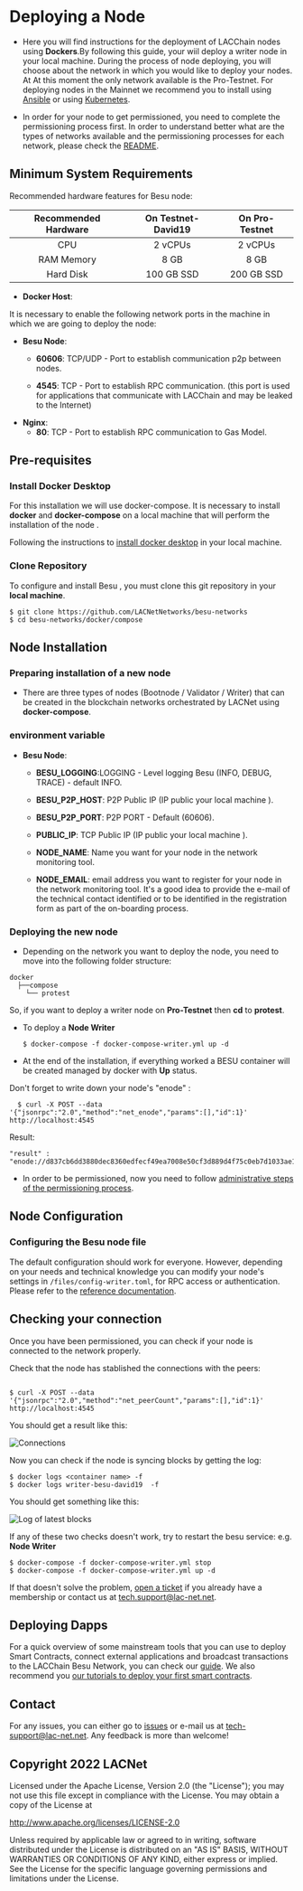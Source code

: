 # Deploying a Node


* Here you will find  instructions for the deployment of LACChain nodes using **Dockers**.By following this guide, your wiil deploy a writer node in your local machine. During the process of node deploying, you will choose about the network in which you would like to deploy your nodes. At  At this moment the only network available is the Pro-Testnet. For deploying nodes in the Mainnet we recommend you to install using [Ansible](https://github.com/LACNetNetworks/besu-networks/blob/master/DEPLOY_NODE_HELM.md) or using [Kubernetes](https://github.com/LACNetNetworks/besu-networks/blob/master/DEPLOY_NODE_HELM.md).


* In order for your node to get permissioned, you need to complete the permissioning process first. In order to understand better what are the types of networks available and the permissioning processes for each network, please check the [README](https://github.com/LACNetNetworks/besu-networks/blob/master/README.md).



## Minimum System Requirements

Recommended hardware features for Besu node:

| Recommended Hardware | On Testnet-David19 | On Pro-Testnet |
|:---:|:---:|:---:|
| CPU | 2 vCPUs | 2 vCPUs | 
| RAM Memory | 8 GB | 8 GB | 
| Hard Disk | 100 GB SSD | 200 GB SSD |


* **Docker Host**:

It is necessary to enable the following network ports in the machine in which we are going to deploy the node:

* **Besu Node**:
  * **60606**: TCP/UDP - Port to establish communication p2p between nodes.

  * **4545**: TCP - Port to establish RPC communication. (this port is used for applications that communicate with LACChain and may be leaked to the Internet)
* **Nginx**:
  * **80**: TCP - Port to establish RPC communication to Gas Model.

## Pre-requisites

### Install Docker Desktop ###

For this installation we will use docker-compose. It is necessary to install **docker** and **docker-compose** on a local machine that will perform the installation of the node .

Following the instructions to [install docker desktop](https://docs.docker.com/desktop/#download-and-install) in your local machine.



### Clone Repository ####

To configure and install Besu , you must clone this git repository in your **local machine**.

```shell
$ git clone https://github.com/LACNetNetworks/besu-networks
$ cd besu-networks/docker/compose
```



## Node Installation ##

### Preparing installation of a new node ###

* There are three types of nodes (Bootnode / Validator / Writer)  that can be created in the blockchain networks orchestrated by LACNet  using  **docker-compose**.

### environment variable ###
* **Besu Node**:

  * **BESU_LOGGING**:LOGGING  - Level logging Besu (INFO, DEBUG, TRACE) - default INFO.

  * **BESU_P2P_HOST**: P2P Public IP (IP public your local machine ).  

  * **BESU_P2P_PORT**: P2P PORT  - Default (60606).

  * **PUBLIC_IP**:  TCP Public IP (IP public your local machine ).

  * **NODE_NAME**: Name you want for your node in the network monitoring tool.

  * **NODE_EMAIL**: email address you want to register for your node in the network monitoring tool. It's a good idea to provide the e-mail of the technical contact identified or to be identified in the registration form as part of the on-boarding process.


### Deploying the new node ###

* Depending on the network you want to deploy the node, you need to move into the following folder structure:


```
docker
  ├──compose  
    └── protest

```
So, if you want to deploy a writer node on **Pro-Testnet** then **cd** to **protest**.



 * To deploy a **Node Writer**     
      
      ```
      $ docker-compose -f docker-compose-writer.yml up -d
      ```


* At the end of the installation, if everything worked a BESU container will be created managed by docker with **Up** status.


Don't forget to write down your node's "enode" :
```shell
  $ curl -X POST --data '{"jsonrpc":"2.0","method":"net_enode","params":[],"id":1}' http://localhost:4545

```
Result:
```
"result" : "enode://d837cb6dd3880dec8360edfecf49ea7008e50cf3d889d4f75c0eb7d1033ae1b2fb783ad2021458a369db5d68cf8f25f3fb0080e11db238f4964e273bbc77d1ee@104.197.188.33:60606"

```

* In order to be permissioned, now you need to follow [administrative steps of the permissioning process](https://github.com/LACNetNetworks/besu-networks/blob/master/README.md).


## Node Configuration

### Configuring the Besu node file ###

The default configuration should work for everyone. However, depending on your needs and technical knowledge you can modify your  node's settings in  `/files/config-writer.toml`, for RPC access or authentication. Please refer to the [reference documentation](https://besu.hyperledger.org/en/21.1.6/Reference/CLI/CLI-Syntax/).

	
## Checking your connection

Once you have been permissioned, you can check if your node is connected to the network properly.

Check that the node has stablished the connections with the peers:

```shell

$ curl -X POST --data '{"jsonrpc":"2.0","method":"net_peerCount","params":[],"id":1}' http://localhost:4545
```

You should get a result like this:

![Connections](/docs/images/log_connections.PNG)

Now you can check if the node is syncing blocks by getting the log:

```shell
$ docker logs <container name> -f 
$ docker logs writer-besu-david19  -f
```

You should get something like this:

![Log of latest blocks](/docs/images/log_blocks.PNG)

If any of these two checks doesn't work, try to restart the besu service: e.g. **Node Writer**

```shell
$ docker-compose -f docker-compose-writer.yml stop
$ docker-compose -f docker-compose-writer.yml up -d
```

If that doesn't solve the problem, [open a ticket](https://lacnet.lacchain.net/support/) if you already have a membership or contact us at tech.support@lac-net.net.
	
## Deploying Dapps

For a quick overview of some mainstream tools that you can use to deploy Smart Contracts, connect external applications and broadcast transactions to the LACChain Besu Network, you can check our [guide](https://github.com/LACNet-Networks/besu-pro-testnet/blob/master/docs/DEPLOY_APPLICATIONS.md). We also recommend you [our tutorials to deploy your first smart contracts](https://github.com/LACNet-Networks/gas-management/tree/master/docs/tutorial).

## Contact

For any issues, you can either go to [issues](https://github.com/LACNet-Networks/besu-pro-testnet/issues) or e-mail us at tech-support@lac-net.net. Any feedback is more than welcome!

## Copyright 2022 LACNet

Licensed under the Apache License, Version 2.0 (the "License");
you may not use this file except in compliance with the License.
You may obtain a copy of the License at

http://www.apache.org/licenses/LICENSE-2.0

Unless required by applicable law or agreed to in writing, software
distributed under the License is distributed on an "AS IS" BASIS,
WITHOUT WARRANTIES OR CONDITIONS OF ANY KIND, either express or implied.
See the License for the specific language governing permissions and
limitations under the License.
